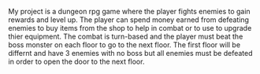 My project is a dungeon rpg game where the player fights enemies to gain rewards and level up. The player can spend money earned from defeating enemies to buy items from the shop to 
help in combat or to use to upgrade thier equipment. The combat is turn-based and the player must beat the boss monster on each floor to go to the next floor. The first floor will be 
differnt and have 3 enemies with no boss but all enemies must be defeated in order to open the door to the next floor.
